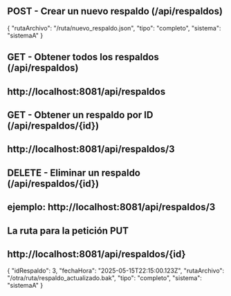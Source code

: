 ## POST - Crear un nuevo respaldo (/api/respaldos)

{
  "rutaArchivo": "/ruta/nuevo_respaldo.json",
  "tipo": "completo",
  "sistema": "sistemaA"
}

## GET - Obtener todos los respaldos (/api/respaldos)
## http://localhost:8081/api/respaldos

## GET - Obtener un respaldo por ID (/api/respaldos/{id})
## http://localhost:8081/api/respaldos/3

## DELETE - Eliminar un respaldo (/api/respaldos/{id})
## ejemplo: http://localhost:8081/api/respaldos/3

## La ruta para la petición PUT 
## http://localhost:8081/api/respaldos/{id}

{
  "idRespaldo": 3,
  "fechaHora": "2025-05-15T22:15:00.123Z",
  "rutaArchivo": "/otra/ruta/respaldo_actualizado.bak",
  "tipo": "completo",
  "sistema": "sistemaA"
}
